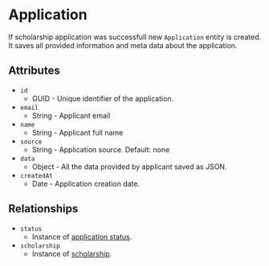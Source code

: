 # Application
If scholarship application was successfull new `Application` entity is created. It saves all provided information and
meta data about the application.

## Attributes
* `id`
  * GUID - Unique identifier of the application.
* `email`
  * String - Applicant email
* `name`
  * String - Applicant full name
* `source`
  * String - Application source. Default: none
* `data`
  * Object - All the data provided by applicant saved as JSON.
* `createdAt`
  * Date - Application creation date.

## Relationships
* `status`
  * Instance of [application status](./application_status.md).
* `scholarship`
  * Instance of [scholarship](./scholarship.md).
